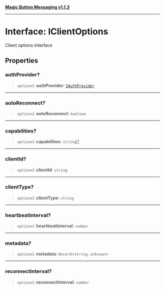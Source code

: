 [**Magic Button Messaging v1.1.3**](../README.md)

***

# Interface: IClientOptions

Client options interface

## Properties

### authProvider?

> `optional` **authProvider**: [`IAuthProvider`](IAuthProvider.md)

***

### autoReconnect?

> `optional` **autoReconnect**: `boolean`

***

### capabilities?

> `optional` **capabilities**: `string`[]

***

### clientId?

> `optional` **clientId**: `string`

***

### clientType?

> `optional` **clientType**: `string`

***

### heartbeatInterval?

> `optional` **heartbeatInterval**: `number`

***

### metadata?

> `optional` **metadata**: `Record`\<`string`, `unknown`\>

***

### reconnectInterval?

> `optional` **reconnectInterval**: `number`

